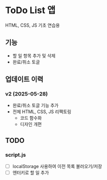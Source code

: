 # ToDo List 앱

HTML, CSS, JS 기초 연습용

## 기능

- 할 일 항목 추가 및 삭제
- 완료/취소 토글

## 업데이트 이력

### v2 (2025-05-28)

- 완료/취소 토글 기능 추가
- 전체 HTML, CSS, JS 리팩토링
  - 코드 함수화
  - 디자인 개편

## TODO

### script.js

- [ ] localStorage 사용하여 이전 목록 불러오기/저장
- [ ] 엔터키로 할 일 추가
